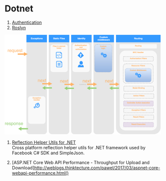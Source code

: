 # Dotnet

1. [Authentication](./Auth/Readme.MD)
2. [Roslyn](./Roslyn/README.md)

![net core pipeline](./assets/aspnet-core-pipeline-with-middleware.png)

1. [Reflection Helper Utils for .NET](https://jonlabelle.com/snippets/view/csharp/reflection-helper-utils-for-net)  
Cross platform reflection helper utils for .NET framework used by Facebook C# SDK and SimpleJson.

2. [ASP.NET Core Web API Performance - Throughput for Upload and Download]http://weblogs.thinktecture.com/pawel/2017/03/aspnet-core-webapi-performance.html()
